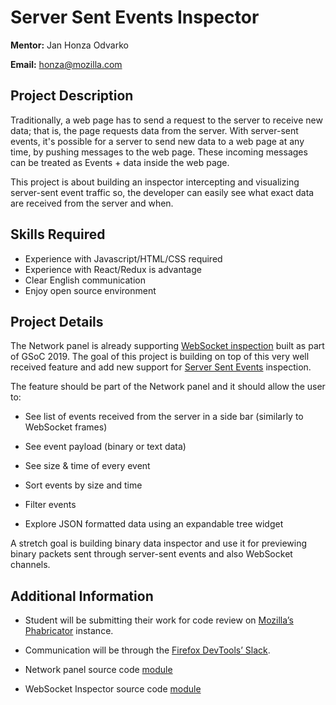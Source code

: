 # Server Sent Events Inspector

**Mentor:** Jan Honza Odvarko

**Email:** honza@mozilla.com


## Project Description

Traditionally, a web page has to send a request to the server to receive new data; that is, the page requests data from the server. With server-sent events, it's possible for a server to send new data to a web page at any time, by pushing messages to the web page. These incoming messages can be treated as Events + data inside the web page.

This project is about building an inspector intercepting and visualizing server-sent event traffic so, the developer can easily see what exact data are received from the server and when.

## Skills Required

* Experience with Javascript/HTML/CSS required
* Experience with React/Redux is advantage
* Clear English communication
* Enjoy open source environment

## Project Details

The Network panel is already supporting [WebSocket inspection](https://hacks.mozilla.org/2019/10/firefoxs-new-websocket-inspector/) built as part of GSoC 2019. The goal of this project is building on top of this very well received feature and add new support for [Server Sent Events](https://developer.mozilla.org/en-US/docs/Web/API/Server-sent_events) inspection.

The feature should be part of the Network panel and it should allow the user to:

* See list of events received from the server in a side bar (similarly to WebSocket frames)

* See event payload (binary or text data)

* See size & time of every event

* Sort events by size and time

* Filter events

* Explore JSON formatted data using an expandable tree widget

A stretch goal is building binary data inspector and use it for previewing binary packets sent through server-sent events and also WebSocket channels.


## Additional Information

* Student will be submitting their work for code review on [Mozilla’s Phabricator](https://wiki.mozilla.org/Phabricator) instance.

* Communication will be through the [Firefox DevTools’ Slack](https://devtools-html-slack.herokuapp.com/).

* Network panel source code [module](https://searchfox.org/mozilla-central/source/devtools/client/netmonitor)

* WebSocket Inspector source code [module](https://searchfox.org/mozilla-central/source/devtools/client/netmonitor/src/components/websockets)

